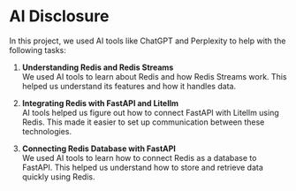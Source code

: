 # AI Disclosure

In this project, we used AI tools like ChatGPT and Perplexity to help with the following tasks:

1. **Understanding Redis and Redis Streams**  
   We used AI tools to learn about Redis and how Redis Streams work. This helped us understand its features and how it handles data.

2. **Integrating Redis with FastAPI and Litellm**  
   AI tools helped us figure out how to connect FastAPI with Litellm using Redis. This made it easier to set up communication between these technologies.

3. **Connecting Redis Database with FastAPI**  
   We used AI tools to learn how to connect Redis as a database to FastAPI. This helped us understand how to store and retrieve data quickly using Redis.

